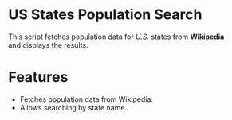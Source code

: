 # US States Population Search

This script fetches population data for *U.S.* states from **Wikipedia**  
and displays the results.

# Features
* Fetches population data from Wikipedia.
* Allows searching by state name.
